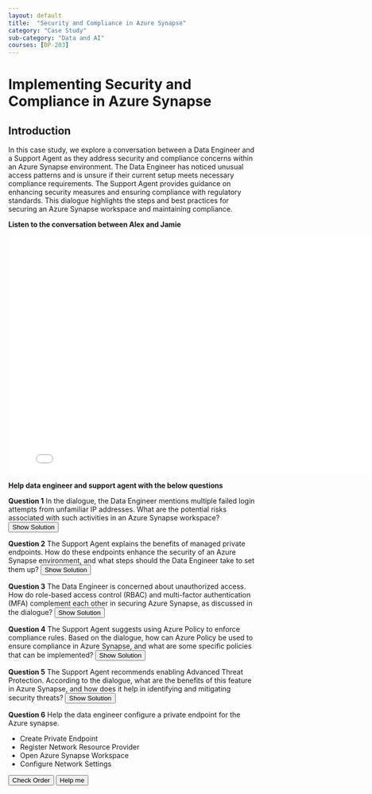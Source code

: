 ```yaml
---
layout: default
title:  "Security and Compliance in Azure Synapse"
category: "Case Study"
sub-category: "Data and AI"
courses: [DP-203]
---
```


# Implementing Security and Compliance in Azure Synapse

## Introduction
In this case study, we explore a conversation between a Data Engineer and a Support Agent as they address security and compliance concerns within an Azure Synapse environment. The Data Engineer has noticed unusual access patterns and is unsure if their current setup meets necessary compliance requirements. The Support Agent provides guidance on enhancing security measures and ensuring compliance with regulatory standards. This dialogue highlights the steps and best practices for securing an Azure Synapse workspace and maintaining compliance.

**Listen to the conversation between Alex and Jamie**

<iframe class="smart-player-embed-iframe" id="embeddedSmartPlayerInstance" src="/iengage/project-files/case-study/Data and AI/videos/Azure Synapse -Security/Azure Synapse -Security_player.html?embedIFrameId=embeddedSmartPlayerInstance" width="800" height="480" scrolling="no" frameborder="0" webkitAllowFullScreen mozallowfullscreen allowFullScreen></iframe>

**Help data engineer and support agent with the below questions**

**Question 1**
In the dialogue, the Data Engineer mentions multiple failed login attempts from unfamiliar IP addresses. What are the potential risks associated with such activities in an Azure Synapse workspace?
   <button onclick="toggleSolution('solution1')">Show Solution</button>
   <div id="solution1" style="display:none;">
     <p>Multiple failed login attempts from unfamiliar IP addresses can indicate a potential brute force attack, where an attacker tries to gain unauthorized access by guessing passwords. This can lead to unauthorized access to sensitive data, data breaches, and potential compliance violations. It is crucial to monitor and respond to such activities promptly to protect the environment.</p>
   </div>

**Question 2**
The Support Agent explains the benefits of managed private endpoints. How do these endpoints enhance the security of an Azure Synapse environment, and what steps should the Data Engineer take to set them up?
   <button onclick="toggleSolution('solution2')">Show Solution</button>
   <div id="solution2" style="display:none;">
     <p>Managed private endpoints enhance security by ensuring that the Synapse workspace can securely connect to other Azure resources without exposing data to the public internet. This reduces the risk of unauthorized access and data breaches. To set them up, the Data Engineer needs to configure a virtual network, create private endpoints for the Synapse workspace, and ensure that the necessary network security groups (NSGs) and firewall rules are in place to control traffic.</p>
   </div>

**Question 3**
The Data Engineer is concerned about unauthorized access. How do role-based access control (RBAC) and multi-factor authentication (MFA) complement each other in securing Azure Synapse, as discussed in the dialogue?
   <button onclick="toggleSolution('solution3')">Show Solution</button>
   <div id="solution3" style="display:none;">
     <p>RBAC is a method of restricting access based on the roles of individual users within an organization, ensuring that users only have the permissions necessary for their job functions. MFA adds an extra layer of security by requiring users to provide two or more verification factors to gain access. Together, RBAC ensures that users have appropriate access levels, while MFA adds an additional security layer to prevent unauthorized access even if credentials are compromised.</p>
   </div>

**Question 4**
The Support Agent suggests using Azure Policy to enforce compliance rules. Based on the dialogue, how can Azure Policy be used to ensure compliance in Azure Synapse, and what are some specific policies that can be implemented?
   <button onclick="toggleSolution('solution4')">Show Solution</button>
   <div id="solution4" style="display:none;">
     <p>Azure Policy can be used to create and enforce rules that ensure resources within Azure Synapse comply with organizational and regulatory standards. Examples of policies include enforcing data encryption, ensuring secure network configurations, requiring regular audits, and monitoring for compliance with standards such as GDPR, HIPAA, and ISO/IEC 27001. These policies help maintain a secure and compliant environment by automatically checking and enforcing compliance rules.</p>
   </div>

**Question 5**
The Support Agent recommends enabling Advanced Threat Protection. According to the dialogue, what are the benefits of this feature in Azure Synapse, and how does it help in identifying and mitigating security threats?
   <button onclick="toggleSolution('solution5')">Show Solution</button>
   <div id="solution5" style="display:none;">
     <p>Enabling Advanced Threat Protection in Azure Synapse provides continuous monitoring and alerts for suspicious activities, such as unusual access patterns, potential data exfiltration, and other security threats. It helps identify and mitigate security threats by providing actionable insights and recommendations for remediation. This proactive approach enhances the overall security posture and helps protect sensitive data from potential breaches.</p>
   </div>

**Question 6**
Help the data engineer configure a private endpoint for the Azure synapse.
<ul id="sortable-setup" class="styled-list">
  <li class="ui-state-default" data-order="3">Create Private Endpoint</li>
  <li class="ui-state-default" data-order="1">Register Network Resource Provider</li>
  <li class="ui-state-default" data-order="2">Open Azure Synapse Workspace</li>
  <li class="ui-state-default" data-order="4">Configure Network Settings</li>
</ul>

<button onclick="checkOrderSetup()">Check Order</button>
<button onclick="helpMeSetup()">Help me</button>

<p id="feedback-setup"></p>
<script src="https://code.jquery.com/jquery-3.6.0.min.js"></script>
<script src="https://code.jquery.com/ui/1.12.1/jquery-ui.min.js"></script>
<link rel="stylesheet" href="https://code.jquery.com/ui/1.12.1/themes/base/jquery-ui.css">

   <script>
     function toggleSolution(id) {
  var element = document.getElementById(id);
  if (element.style.display === "none") {
    element.style.display = "block";
  } else {
    element.style.display = "none";
  }
}

       $(function() {
    $("#sortable-setup").sortable();
    $("#sortable-setup").disableSelection();
  });

  function checkOrderSetup() {
    var items = $("#sortable-setup li");
    var correct = true;
    items.each(function(index) {
      if ($(this).data("order") !== index + 1) {
        correct = false;
      }
    });
    var feedback = document.getElementById("feedback-setup");
    if (correct) {
      feedback.textContent = "Correct order!";
      feedback.style.color = "green";
    } else {
      feedback.textContent = "Think about the logical sequence of setting up a private endpoint.";
      feedback.style.color = "red";
    }
  }

  function helpMeSetup() {
    var items = $("#sortable-setup li").sort(function(a, b) {
      return $(a).data("order") - $(b).data("order");
    });
    $("#sortable-setup").html(items);
    document.getElementById("feedback-setup").textContent = "Here is the correct order.";
    document.getElementById("feedback-setup").style.color = "blue";
  }
   </script>


